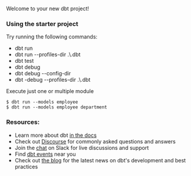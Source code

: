 Welcome to your new dbt project!

### Using the starter project

Try running the following commands:
- dbt run
- dbt run --profiles-dir .\\.dbt
- dbt test
- dbt debug
- dbt debug --config-dir
- dbt -debug --profiles-dir .\\.dbt

Execute just one or multiple module 
```
$ dbt run --models employee
$ dbt run --models employee department
```


### Resources:
- Learn more about dbt [in the docs](https://docs.getdbt.com/docs/introduction)
- Check out [Discourse](https://discourse.getdbt.com/) for commonly asked questions and answers
- Join the [chat](http://slack.getdbt.com/) on Slack for live discussions and support
- Find [dbt events](https://events.getdbt.com) near you
- Check out [the blog](https://blog.getdbt.com/) for the latest news on dbt's development and best practices
